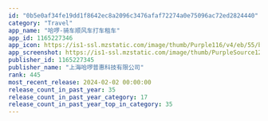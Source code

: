 ```yaml
---
id: "0b5e0af34fe19dd1f8642ec8a2096c3476afaf72274a0e75096ac72ed2824440"
category: "Travel"
app_name: "哈啰-骑车顺风车打车租车"
app_id: 1165227346
app_icon: https://is1-ssl.mzstatic.com/image/thumb/Purple116/v4/eb/55/b6/eb55b6e7-91b0-5c8c-b117-a4acd371b628/AppIcon-0-0-1x_U007emarketing-0-0-0-7-0-0-sRGB-0-0-0-GLES2_U002c0-512MB-85-220-0-0.png/1024x1024bb.png
app_screenshot: https://is1-ssl.mzstatic.com/image/thumb/PurpleSource126/v4/a7/8d/9c/a78d9c52-ce57-119e-bc43-c5f16f158621/2c31ab81-890f-4282-98c2-52173a4d10e1_iPhone11-_U9a91_U884c.png/1242x2688bb.png
publisher_id: 1165227345
publisher_name: "上海哈啰普惠科技有限公司"
rank: 445
most_recent_release: 2024-02-02 00:00:00
release_count_in_past_year: 35
release_count_in_past_year_category: 17
release_count_in_past_year_top_in_category: 35
---
```

